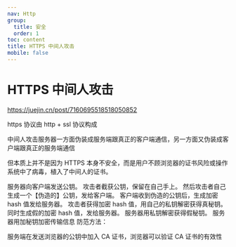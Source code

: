 ```yaml
---
nav: Http
group:
  title: 安全
  order: 1
toc: content
title: HTTPS 中间人攻击
mobile: false
---
```


# HTTPS 中间人攻击

https://juejin.cn/post/7160695518518050852

https 协议由 http + ssl 协议构成

中间人攻击服务器一方面伪装成服务端跟真正的客户端通信，另一方面又伪装成客户端跟真正的服务端通信

但本质上并不是因为 HTTPS 本身不安全，而是用户不顾浏览器的证书风险或操作系统中了病毒，植入了中间人的证书。

服务器向客户端发送公钥。 攻击者截获公钥，保留在自己手上。 然后攻击者自己生成一个【伪造的】公钥，发给客户端。 客户端收到伪造的公钥后，生成加密 hash 值发给服务器。 攻击者获得加密 hash 值，用自己的私钥解密获得真秘钥。 同时生成假的加密 hash 值，发给服务器。 服务器用私钥解密获得假秘钥。 服务器用加秘钥加密传输信息 防范方法：

服务端在发送浏览器的公钥中加入 CA 证书，浏览器可以验证 CA 证书的有效性
